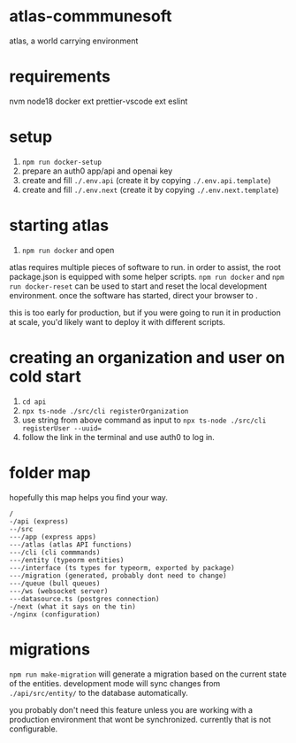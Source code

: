 # atlas-commmunesoft

atlas, a world carrying environment

# requirements

nvm
node18
docker
ext prettier-vscode
ext eslint

# setup

1. `npm run docker-setup`
2. prepare an auth0 app/api and openai key
3. create and fill `./.env.api` (create it by copying `./.env.api.template`)
4. create and fill `./.env.next` (create it by copying `./.env.next.template`)

# starting atlas

1. `npm run docker` and open [](https://local.atlasai.zone)

atlas requires multiple pieces of software to run. in order to assist, the root package.json is equipped with some helper scripts. `npm run docker` and `npm run docker-reset` can be used to start and reset the local development environment. once the software has started, direct your browser to [](https://local.atlasai.zone).

this is too early for production, but if you were going to run it in production at scale, you'd likely want to deploy it with different scripts.

# creating an organization and user on cold start

1. `cd api`
2. `npx ts-node ./src/cli registerOrganization`
3. use string from above command as input to `npx ts-node ./src/cli registerUser --uuid=`
4. follow the link in the terminal and use auth0 to log in.

# folder map

hopefully this map helps you find your way.

```
/
-/api (express)
--/src
---/app (express apps)
---/atlas (atlas API functions)
---/cli (cli commmands)
---/entity (typeorm entities)
---/interface (ts types for typeorm, exported by package)
---/migration (generated, probably dont need to change)
---/queue (bull queues)
---/ws (websocket server)
---datasource.ts (postgres connection)
-/next (what it says on the tin)
-/nginx (configuration)
```

# migrations

`npm run make-migration` will generate a migration based on the current state of the entities. development mode will sync changes from `./api/src/entity/` to the database automatically.

you probably don't need this feature unless you are working with a production environment that wont be synchronized. currently that is not configurable.
